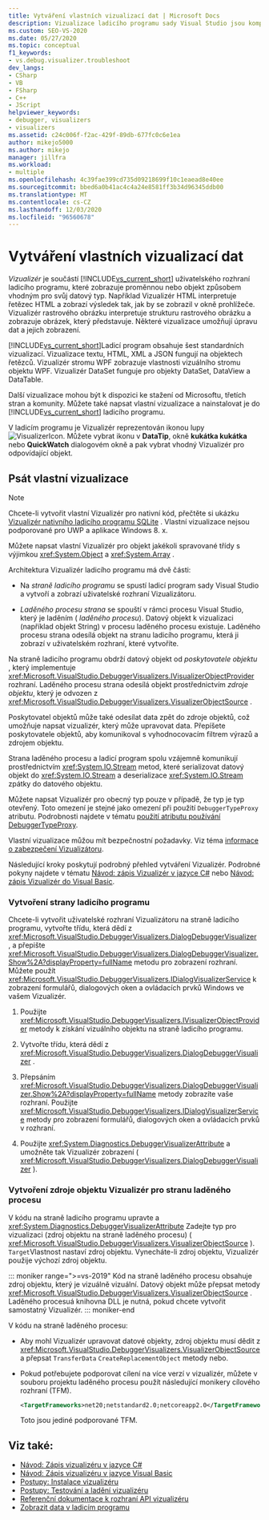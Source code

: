 ```yaml
---
title: Vytváření vlastních vizualizací dat | Microsoft Docs
description: Vizualizace ladicího programu sady Visual Studio jsou komponenty, které zobrazují data. Přečtěte si o šesti standardních vizualizujích a o tom, jak můžete psát nebo stahovat ostatní.
ms.custom: SEO-VS-2020
ms.date: 05/27/2020
ms.topic: conceptual
f1_keywords:
- vs.debug.visualizer.troubleshoot
dev_langs:
- CSharp
- VB
- FSharp
- C++
- JScript
helpviewer_keywords:
- debugger, visualizers
- visualizers
ms.assetid: c24c006f-f2ac-429f-89db-677fc0c6e1ea
author: mikejo5000
ms.author: mikejo
manager: jillfra
ms.workload:
- multiple
ms.openlocfilehash: 4c39fae399cd735d09218699f10c1eaead8e40ee
ms.sourcegitcommit: bbed6a0b41ac4c4a24e8581ff3b34d96345ddb00
ms.translationtype: MT
ms.contentlocale: cs-CZ
ms.lasthandoff: 12/03/2020
ms.locfileid: "96560678"
---
```

# <a name="create-custom-data-visualizers"></a>Vytváření vlastních vizualizací dat

 *Vizualizér* je součástí [!INCLUDE[vs_current_short](../code-quality/includes/vs_current_short_md.md)] uživatelského rozhraní ladicího programu, které zobrazuje proměnnou nebo objekt způsobem vhodným pro svůj datový typ. Například Vizualizér HTML interpretuje řetězec HTML a zobrazí výsledek tak, jak by se zobrazil v okně prohlížeče. Vizualizér rastrového obrázku interpretuje strukturu rastrového obrázku a zobrazuje obrázek, který představuje. Některé vizualizace umožňují úpravu dat a jejich zobrazení.

 [!INCLUDE[vs_current_short](../code-quality/includes/vs_current_short_md.md)]Ladicí program obsahuje šest standardních vizualizací. Vizualizace textu, HTML, XML a JSON fungují na objektech řetězců. Vizualizér stromu WPF zobrazuje vlastnosti vizuálního stromu objektu WPF. Vizualizér DataSet funguje pro objekty DataSet, DataView a DataTable.

Další vizualizace mohou být k dispozici ke stažení od Microsoftu, třetích stran a komunity. Můžete také napsat vlastní vizualizace a nainstalovat je do [!INCLUDE[vs_current_short](../code-quality/includes/vs_current_short_md.md)] ladicího programu.

V ladicím programu je Vizualizér reprezentován ikonou lupy ![VisualizerIcon](../debugger/media/dbg-tips-visualizer-icon.png "Ikona Vizualizátoru"). Můžete vybrat ikonu v **DataTip**, okně **kukátka kukátka** nebo **QuickWatch** dialogovém okně a pak vybrat vhodný Vizualizér pro odpovídající objekt.

## <a name="write-custom-visualizers"></a>Psát vlastní vizualizace

 > [!NOTE]
 > Chcete-li vytvořit vlastní Vizualizér pro nativní kód, přečtěte si ukázku [Vizualizér nativního ladicího programu SQLite](https://github.com/Microsoft/VSSDK-Extensibility-Samples/tree/master/SqliteVisualizer) . Vlastní vizualizace nejsou podporované pro UWP a aplikace Windows 8. x.

Můžete napsat vlastní Vizualizér pro objekt jakékoli spravované třídy s výjimkou <xref:System.Object> a <xref:System.Array> .

Architektura Vizualizér ladicího programu má dvě části:

- Na *straně ladicího programu* se spustí ladicí program sady Visual Studio a vytvoří a zobrazí uživatelské rozhraní Vizualizátoru.

- *Laděného procesu strana* se spouští v rámci procesu Visual Studio, který je laděním ( *laděného procesu*). Datový objekt k vizualizaci (například objekt String) v procesu laděného procesu existuje. Laděného procesu strana odesílá objekt na stranu ladicího programu, která ji zobrazí v uživatelském rozhraní, které vytvoříte.

Na straně ladicího programu obdrží datový objekt od *poskytovatele objektu* , který implementuje <xref:Microsoft.VisualStudio.DebuggerVisualizers.IVisualizerObjectProvider> rozhraní. Laděného procesu strana odesílá objekt prostřednictvím *zdroje objektu*, který je odvozen z <xref:Microsoft.VisualStudio.DebuggerVisualizers.VisualizerObjectSource> .

Poskytovatel objektů může také odesílat data zpět do zdroje objektů, což umožňuje napsat vizualizér, který může upravovat data. Přepíšete poskytovatele objektů, aby komunikoval s vyhodnocovacím filtrem výrazů a zdrojem objektu.

Strana laděného procesu a ladicí program spolu vzájemně komunikují prostřednictvím <xref:System.IO.Stream> metod, které serializovat datový objekt do <xref:System.IO.Stream> a deserializace <xref:System.IO.Stream> zpátky do datového objektu.

Můžete napsat Vizualizér pro obecný typ pouze v případě, že typ je typ otevřený. Toto omezení je stejné jako omezení při použití `DebuggerTypeProxy` atributu. Podrobnosti najdete v tématu [použití atributu používání DebuggerTypeProxy](../debugger/using-debuggertypeproxy-attribute.md).

Vlastní vizualizace můžou mít bezpečnostní požadavky. Viz téma [informace o zabezpečení Vizualizátoru](../debugger/visualizer-security-considerations.md).

Následující kroky poskytují podrobný přehled vytváření Vizualizér. Podrobné pokyny najdete v tématu [Návod: zápis Vizualizér v jazyce C#](../debugger/walkthrough-writing-a-visualizer-in-csharp.md) nebo [Návod: zápis Vizualizér do Visual Basic](../debugger/walkthrough-writing-a-visualizer-in-visual-basic.md).

### <a name="to-create-the-debugger-side"></a>Vytvoření strany ladicího programu

Chcete-li vytvořit uživatelské rozhraní Vizualizátoru na straně ladicího programu, vytvořte třídu, která dědí z <xref:Microsoft.VisualStudio.DebuggerVisualizers.DialogDebuggerVisualizer> , a přepište <xref:Microsoft.VisualStudio.DebuggerVisualizers.DialogDebuggerVisualizer.Show%2A?displayProperty=fullName> metodu pro zobrazení rozhraní. Můžete použít <xref:Microsoft.VisualStudio.DebuggerVisualizers.IDialogVisualizerService> k zobrazení formulářů, dialogových oken a ovládacích prvků Windows ve vašem Vizualizér.

1. Použijte <xref:Microsoft.VisualStudio.DebuggerVisualizers.IVisualizerObjectProvider> metody k získání vizuálního objektu na straně ladicího programu.

1. Vytvořte třídu, která dědí z <xref:Microsoft.VisualStudio.DebuggerVisualizers.DialogDebuggerVisualizer> .

1. Přepsáním <xref:Microsoft.VisualStudio.DebuggerVisualizers.DialogDebuggerVisualizer.Show%2A?displayProperty=fullName> metody zobrazíte vaše rozhraní. Použijte <xref:Microsoft.VisualStudio.DebuggerVisualizers.IDialogVisualizerService> metody pro zobrazení formulářů, dialogových oken a ovládacích prvků v rozhraní.

4. Použijte <xref:System.Diagnostics.DebuggerVisualizerAttribute> a umožněte tak Vizualizér zobrazení ( <xref:Microsoft.VisualStudio.DebuggerVisualizers.DialogDebuggerVisualizer> ).

### <a name="to-create-the-visualizer-object-source-for-the-debuggee-side"></a>Vytvoření zdroje objektu Vizualizér pro stranu laděného procesu

V kódu na straně ladicího programu upravte a <xref:System.Diagnostics.DebuggerVisualizerAttribute> Zadejte typ pro vizualizaci (zdroj objektu na straně laděného procesu) ( <xref:Microsoft.VisualStudio.DebuggerVisualizers.VisualizerObjectSource> ). `Target`Vlastnost nastaví zdroj objektu. Vynecháte-li zdroj objektu, Vizualizér použije výchozí zdroj objektu.

::: moniker range=">=vs-2019"
Kód na straně laděného procesu obsahuje zdroj objektu, který je vizuálně vizuální. Datový objekt může přepsat metody <xref:Microsoft.VisualStudio.DebuggerVisualizers.VisualizerObjectSource> . Laděného procesuá knihovna DLL je nutná, pokud chcete vytvořit samostatný Vizualizér.
::: moniker-end

V kódu na straně laděného procesu:

- Aby mohl Vizualizér upravovat datové objekty, zdroj objektu musí dědit z <xref:Microsoft.VisualStudio.DebuggerVisualizers.VisualizerObjectSource> a přepsat `TransferData` `CreateReplacementObject` metody nebo.

- Pokud potřebujete podporovat cílení na více verzí v vizualizér, můžete v souboru projektu laděného procesu použít následující monikery cílového rozhraní (TFM).

   ```xml
   <TargetFrameworks>net20;netstandard2.0;netcoreapp2.0</TargetFrameworks>
   ```

   Toto jsou jediné podporované TFM.

## <a name="see-also"></a>Viz také:

- [Návod: Zápis vizualizéru v jazyce C#](../debugger/walkthrough-writing-a-visualizer-in-csharp.md)
- [Návod: Zápis vizualizéru v jazyce Visual Basic](../debugger/walkthrough-writing-a-visualizer-in-visual-basic.md)
- [Postupy: Instalace vizualizéru](../debugger/how-to-install-a-visualizer.md)
- [Postupy: Testování a ladění vizualizéru](../debugger/how-to-test-and-debug-a-visualizer.md)
- [Referenční dokumentace k rozhraní API vizualizéru](../debugger/visualizer-api-reference.md)
- [Zobrazit data v ladicím programu](../debugger/viewing-data-in-the-debugger.md)